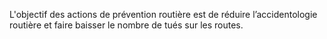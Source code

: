 <p>
  <span id="brief">
    L'objectif des actions de prévention routière est de réduire l’accidentologie routière et faire baisser le  nombre de tués sur les routes. 
  </span>
</p>
